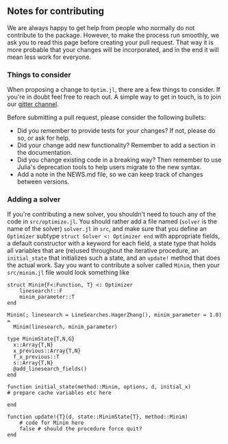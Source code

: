 ## Notes for contributing
We are always happy to get help from people who normally do not contribute to the package. However, to make the process run smoothly, we ask you to read this page before creating your pull request. That way it is more probable that your changes will be incorporated, and in the end it will mean less work for everyone.

### Things to consider
When proposing a change to `Optim.jl`, there are a few things to consider. If you're in doubt feel free to reach out. A simple way to get in touch, is to join our [gitter channel](https://gitter.im/JuliaOpt/Optim.jl).

Before submitting a pull request, please consider the following bullets:
* Did you remember to provide tests for your changes? If not, please do so, or ask for help.
* Did your change add new functionality? Remember to add a section in the documentation.
* Did you change existing code in a breaking way? Then remember to use Julia's deprecation tools to help users migrate to the new syntax.
* Add a note in the NEWS.md file, so we can keep track of changes between versions.

### Adding a solver
If you're contributing a new solver, you shouldn't need to touch any of the code in
`src/optimize.jl`. You should rather add a file named (`solver` is the name of the solver)
`solver.jl` in `src`, and make sure that you define an `Optimizer` subtype
`struct Solver <: Optimizer end` with appropriate fields, a default constructor with a keyword
for each field, a state type that holds all variables that are (re)used throughout
the iterative procedure, an `initial_state` that initializes such a state, and  an `update!` method
that does the actual work. Say you want to contribute a solver called
`Minim`, then your `src/minim.jl` file would look something like

```
struct Minim{F<:Function, T} <: Optimizer
    linesearch!::F
    minim_parameter::T
end

Minim(; linesearch = LineSearches.HagerZhang(), minim_parameter = 1.0) =
  Minim(linesearch, minim_parameter)

type MinimState{T,N,G}
  x::Array{T,N}
  x_previous::Array{T,N}
  f_x_previous::T
  s::Array{T,N}
  @add_linesearch_fields()
end

function initial_state(method::Minim, options, d, initial_x)
# prepare cache variables etc here

end

function update!{T}(d, state::MinimState{T}, method::Minim)
    # code for Minim here
    false # should the procedure force quit?
end
```
